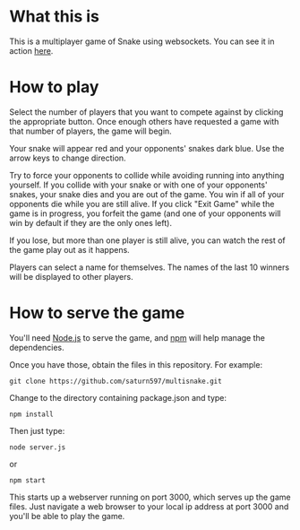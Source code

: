 What this is
=====================
This is a multiplayer game of Snake using websockets. You can see it in action [here](https://multiuser-snake.herokuapp.com/).


How to play
=====================

Select the number of players that you want to compete against by clicking the appropriate button. Once enough others have requested a game with that number of players, the game will begin. 

Your snake will appear red and your opponents' snakes dark blue. Use the arrow keys to change direction. 

Try to force your opponents to collide while avoiding running into anything yourself. If you collide with your snake or with one of your opponents' snakes, your snake dies and you are out of the game. You win if all of your opponents die while you are still alive. If you click "Exit Game" while the game is in progress, you forfeit the game (and one of your opponents will win by default if they are the only ones left).

If you lose, but more than one player is still alive, you can watch the rest of the game play out as it happens.

Players can select a name for themselves. The names of the last 10 winners will be displayed to other players.


How to serve the game
=====================
You'll need [Node.js](https://nodejs.org/en/) to serve the game, and [npm](https://www.npmjs.com/) will help manage the dependencies.

Once you have those, obtain the files in this repository. For example:

`git clone https://github.com/saturn597/multisnake.git`

Change to the directory containing package.json and type:

`npm install`

Then just type:

`node server.js`

or

`npm start`

This starts up a webserver running on port 3000, which serves up the game files. Just navigate a web browser to your local ip address at port 3000 and you'll be able to play the game.
